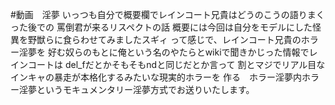 #動画　淫夢
いっつも自分で概要欄でレインコート兄貴はどうのこうの語りまくった後での
罵倒君が来るリスペクトの話
概要には今回は自分をモデルにした怪異を野獣らに食らわせてみましたスギィ
って感じで、レインコート兄貴のホラー淫夢を
好む奴らのもとに俺という名のやたらとwikiで聞きかじった情報でレインコートは
del_fだとかそもそもndと同じだとか言って
割とマジでリアル目なインキャの暴走が本格化するみたいな現実的ホラーを
作る　ホラー淫夢内ホラー淫夢というモキュメンタリー淫夢方式でお送りいたします。
